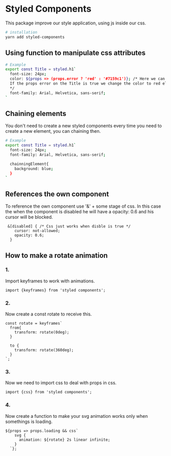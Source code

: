 # Styled Components
This package improve our style application, using js  inside our css.

```bash
# installation
yarn add styled-components
```

## Using function to manipulate css attributes

```bash
# Example
export const Title = styled.h1`
  font-size: 24px;
  color: ${props => (props.error ? 'red' : '#7159c1')}; /* Here we can control css propertys using js
  If the props error on the Title is true we change the color to red else the color is #7159c1
  */
  font-family: Arial, Helvetica, sans-serif;
`
```

## Chaining elements
You don't need to create a new styled components every time you need to create a new element, you can chaining then.
```bash
# Example
export const Title = styled.h1`
  font-size: 24px;
  font-family: Arial, Helvetica, sans-serif;

  chainningElement{
    background: blue;
  }
`
```

## References the own component
To reference the own component use '&' + some stage of css.
In this case the when the component is disabled he will have a opacity: 0.6 and his cursor will be blocked.
```
 &[disabled] { /* Css just works when disble is true */
    cursor: not-allowed;
    opacity: 0.6;
  }
```




## How to make a rotate animation 

### 1.
Import keyframes to work with animations.
```
import {keyframes} from 'styled components';
```

### 2.
Now create a const rotate to receive this.
```
const rotate = keyframes`
  from{
    transform: rotate(0deg);
  }

  to {
    transform: rotate(360deg);
  }
`;
```

### 3.
Now we need to import css to deal with props in css.
```
import {css} from 'styled components';
```

### 4.
Now create a function to make your svg animation works only when somethings is loading.
```
${props => props.loading && css`
    svg {
      animation: ${rotate} 2s linear infinite;
    }
  `};
```
